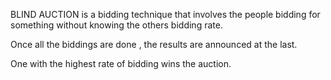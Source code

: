 BLIND AUCTION is a bidding technique that involves the people bidding for something without knowing the others bidding rate.

Once all the biddings are done , the results are announced at the last.

One with the highest rate of bidding wins the auction. 
